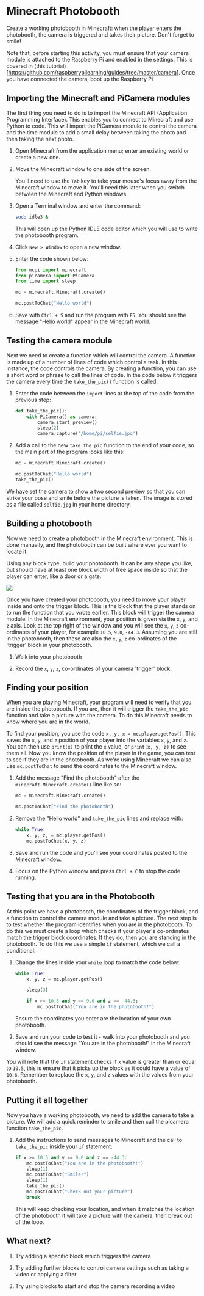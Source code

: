# Minecraft Photobooth

Create a working photobooth in Minecraft: when the player enters the photobooth, the camera is triggered and takes their picture. Don't forget to smile!  

Note that, before starting this activity, you must ensure that your camera module is attached to the Raspberry Pi and enabled in the settings. This is covered in (this tutorial)[https://github.com/raspberrypilearning/guides/tree/master/camera]. Once you have connected the camera, boot up the Raspberry Pi

## Importing the Minecraft and PiCamera modules

The first thing you need to do is to import the Minecraft API (Application Programming Interface). This enables you to connect to Minecraft and use Python to code. This will import the PiCamera module to control the camera and the time module to add a small delay between taking the photo and then taking the next photo.

1. Open Minecraft from the application menu; enter an existing world or create a new one.

1. Move the Minecraft window to one side of the screen.

    You'll need to use the `Tab` key to take your mouse's focus away from the Minecraft window to move it. You'll need this later when you switch between the Minecraft and Python windows.

1. Open a Terminal window and enter the command:

    ```bash
    sudo idle3 &
    ```

    This will open up the Python IDLE code editor which you will use to write the photobooth program.

1. Click `New > Window` to open a new window.

1. Enter the code shown below:

	``` python
	from mcpi import minecraft
	from picamera import PiCamera
	from time import sleep

	mc = minecraft.Minecraft.create()

	mc.postToChat("Hello world")
	```

1. Save with `Ctrl + S` and run the program with `F5`. You should see the message "Hello world" appear in the Minecraft world.

## Testing the camera module

Next we need to create a function which will control the camera. A function is made up of a number of lines of code which control a task. In this instance, the code controls the camera. By creating a function, you can use a short word or phrase to call the lines of code. In the code below it triggers the camera every time the `take_the_pic()` function is called.

1. Enter the code between the `import` lines at the top of the code from the previous step:

    ``` python
    def take_the_pic():
    	with PiCamera() as camera:
    		camera.start_preview()
    		sleep(2)
    		camera.capture('/home/pi/selfie.jpg')
    ```

1. Add a call to the new `take_the_pic` function to the end of your code, so the main part of the program looks like this:

    ```python
    mc = minecraft.Minecraft.create()

    mc.postToChat("Hello world")
    take_the_pic()
    ```

We have set the camera to show a two second preview so that you can strike your pose and smile before the picture is taken. The image is stored as a file called `selfie.jpg` in your home directory.

## Building a photobooth

Now we need to create a photobooth in the Minecraft environment. This is done manually, and the photobooth can be built where ever you want to locate it.

Using any block type, build your photobooth. It can be any shape you like, but should have at least one block width of free space inside so that the player can enter, like a door or a gate.

![](images/Photobooth.jpg)

Once you have created your photobooth, you need to move your player inside and onto the trigger block. This is the block that the player stands on to run the function that you wrote earlier. This block will trigger the camera module. In the Minecraft environment, your position is given via the `x`, `y`, and `z` axis. Look at the top right of the window and you will see the `x`, `y`, `z` co-ordinates of your player, for example `10.5`, `9.0`, `-44.3`. Assuming you are still in the photobooth, then these are also the `x`, `y`, `z` co-ordinates of the 'trigger' block in your photobooth.

1. Walk into your photobooth

1. Record the `x`, `y`, `z`, co-ordinates of your camera 'trigger' block.

## Finding your position

When you are playing Minecraft, your program will need to verify that you are inside the photobooth. If you are, then it will trigger the `take_the_pic` function and take a picture with the camera. To do this Minecraft needs to know where you are in the world.

To find your position, you use the code `x, y, x = mc.player.getPos()`.  This saves the `x`, `y`, and `z` position of your player into the variables `x`, `y`, and `z`.  You can then use `print(x)` to print the `x` value, or `print(x, y, z)` to see them all. Now you know the position of the player in the game, you can test to see if they are in the photobooth. As we're using Minecraft we can also use `mc.postToChat` to send the coordinates to the Minecraft window.

1. Add the message "Find the photobooth" after the `minecraft.Minecraft.create()` line like so:

    ```python
    mc = minecraft.Minecraft.create()

    mc.postToChat("Find the photobooth")
    ```

1. Remove the "Hello world" and `take_the_pic` lines and replace with:

    ``` python
	while True:
		x, y, z, = mc.player.getPos()
		mc.postToChat(x, y, z)
    ```

1. Save and run the code and you'll see your coordinates posted to the Minecraft window.

1. Focus on the Python window and press `Ctrl + C` to stop the code running.

## Testing that you are in the Photobooth

At this point we have a photobooth, the coordinates of the trigger block, and a function to control the camera module and take a picture. The next step is to test whether the program identifies when you are in the photobooth. To do this we must create a loop which checks if your player's co-ordinates match the trigger block coordinates. If they do, then you are standing in the photobooth. To do this we use a simple `if` statement, which we call a conditional.

1. Change the lines inside your `while` loop to match the code below:

    ```python
    while True:
        x, y, z = mc.player.getPos()

    	sleep(3)

    	if x >= 10.5 and y == 9.0 and z == -44.3:
    	    mc.postToChat("You are in the photobooth!")
    ```

    Ensure the coordinates you enter are the location of your own photobooth.

1. Save and run your code to test it - walk into your photobooth and you should see the message "You are in the photobooth!" in the Minecraft window.

You will note that the `if` statement checks if `x` value is greater than or equal to `10.5`, this is ensure that it picks up the block as it could have a value of `10.6`. Remember to replace the `x`, `y`, and `z` values with the values from your photobooth.

## Putting it all together

Now you have a working photobooth, we need to add the camera to take a picture. We will add a quick reminder to smile and then call the picamera function `take_the_pic`.

1. Add the instructions to send messages to Minecraft and the call to `take_the_pic` inside your `if` statement:

    ```python
    if x >= 10.5 and y == 9.0 and z == -44.3:
        mc.postToChat("You are in the photobooth!")
        sleep(1)
        mc.postToChat("Smile!")
        sleep(1)
        take_the_pic()
        mc.postToChat("Check out your picture")
        break
    ```

    This will keep checking your location, and when it matches the location of the photobooth it will take a picture with the camera, then break out of the loop.

## What next?

1. Try adding a specific block which triggers the camera

1. Try adding further blocks to control camera settings such as taking a video or applying a filter

1. Try using blocks to start and stop the camera recording a video
